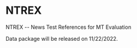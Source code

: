 # NTREX
NTREX -- News Test References for MT Evaluation

Data package will be released on 11/22/2022.
